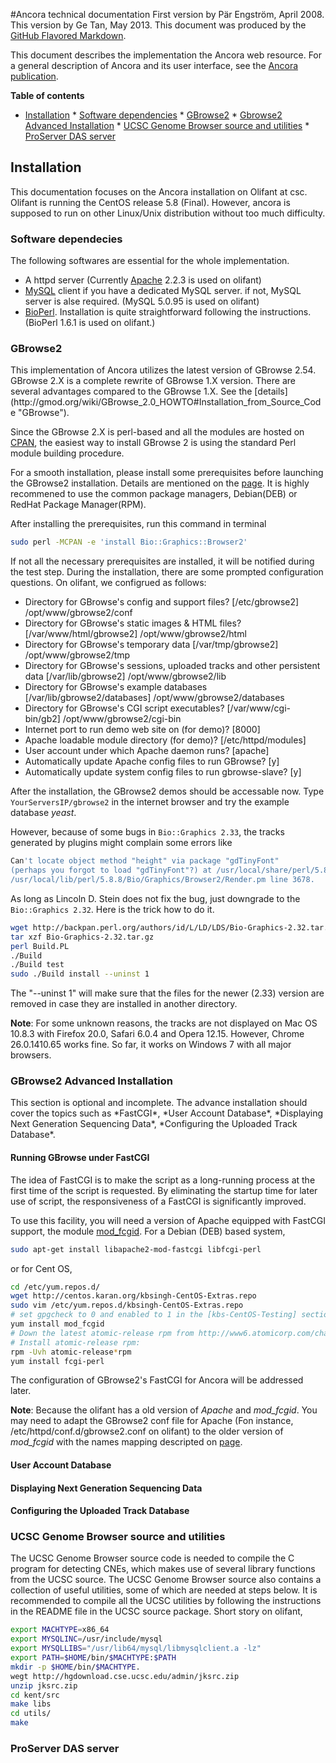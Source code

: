 #Ancora technical documentation
First version by Pär Engström, April 2008. This version by Ge Tan, May 2013. This document was produced by the [GitHub Flavored Markdown](https://help.github.com/articles/github-flavored-markdown "Markdown").

This document describes the implementation the Ancora web resource. For a general description of Ancora and its user interface, see the [Ancora publication](http://genomebiology.com/2008/9/2/R34 "Ancora publication").

**Table of contents**

*    [Installation](#installation)
	*	[Software dependencies](#dependencies)
	*	[GBrowse2](#GBrowse2)
	*	[Gbrowse2 Advanced Installation](#GBrowse2Ad)
	*	[UCSC Genome Browser source and utilities](#UCSC)
	*	[ProServer DAS server](#DAS)
	
<h2 id="installation">Installation</h2>
 This documentation focuses on the Ancora installation on Olifant at csc. Olifant is running the CentOS release 5.8 (Final). However, ancora is supposed to run on other Linux/Unix distribution without too much difficulty.

<h3 id="dependencies">Software dependecies</h3>
 The following softwares are essential for the whole implementation.
 
 *	A httpd server (Currently [Apache](http://httpd.apache.org/docs/2.2/ "Apache") 2.2.3 is used on olifant)
 *	[MySQL](http://dev.mysql.com/downloads/mysql/5.0.html "MySQL") client if you have a dedicated MySQL server. if not, MySQL server is alse required. (MySQL 5.0.95 is used on olifant)
 *	[BioPerl](http://www.bioperl.org/wiki/Installing_BioPerl_on_Unix "BioPerl"). Installation is quite straightforward following the instructions. (BioPerl 1.6.1 is used on olifant.)

<h3 id="GBrowse2">GBrowse2</h3>
This implementation of Ancora utilizes the latest version of GBrowse 2.54. GBrowse 2.X is a complete rewrite of GBrowse 1.X version. There are several advantages compared to the GBrowse 1.X. See the [details](http://gmod.org/wiki/GBrowse_2.0_HOWTO#Installation_from_Source_Code "GBrowse").

Since the GBrowse 2.X is perl-based and all the modules are hosted on [CPAN](http://search.cpan.org/~lds/GBrowse-2.54/), the easiest way to install GBrowse 2 is using the standard Perl module building procedure.

For a smooth installation, please install some prerequisites before launching the GBrowse2 installation. Details are mentioned on the [page](http://gmod.org/wiki/GBrowse_2.0_Prerequisites). It is highly recommened to use the common package managers, Debian(DEB) or RedHat Package Manager(RPM).

After installing the prerequisites, run this command in terminal

```bash
sudo perl -MCPAN -e 'install Bio::Graphics::Browser2'
```
If not all the necessary prerequisites are installed, it will be notified during the test step. During the installation, there are some prompted configuration questions. On olifant, we configrued as follows:

*	Directory for GBrowse's config and support files? [/etc/gbrowse2] /opt/www/gbrowse2/conf
*	Directory for GBrowse's static images & HTML files? [/var/www/html/gbrowse2] /opt/www/gbrowse2/html
*	Directory for GBrowse's temporary data [/var/tmp/gbrowse2] /opt/www/gbrowse2/tmp
*	Directory for GBrowse's sessions, uploaded tracks and other persistent data [/var/lib/gbrowse2] /opt/www/gbrowse2/lib
*	Directory for GBrowse's example databases [/var/lib/gbrowse2/databases] /opt/www/gbrowse2/databases
*	Directory for GBrowse's CGI script executables? [/var/www/cgi-bin/gb2] /opt/www/gbrowse2/cgi-bin
*	Internet port to run demo web site on (for demo)? [8000]
*	Apache loadable module directory (for demo)? [/etc/httpd/modules]
*	User account under which Apache daemon runs? [apache]
*	Automatically update Apache config files to run GBrowse? [y]
*	Automatically update system config files to run gbrowse-slave? [y]

After the installation, the GBrowse2 demos should be accessable now. Type ```YourServersIP/gbrowse2``` in the internet browser and try the example database *yeast*.

However, because of some bugs in ```Bio::Graphics 2.33```, the tracks generated by plugins might complain some errors like 

```bash
Can't locate object method "height" via package "gdTinyFont"
(perhaps you forgot to load "gdTinyFont"?) at /usr/local/share/perl/5.8.8/Bio/Graphics/Panel.pm line 641. at
/usr/local/lib/perl/5.8.8/Bio/Graphics/Browser2/Render.pm line 3678.
```
As long as Lincoln D. Stein does not fix the bug, just downgrade to the ```Bio::Graphics 2.32```. Here is the trick how to do it.

```bash
wget http://backpan.perl.org/authors/id/L/LD/LDS/Bio-Graphics-2.32.tar.gz
tar xzf Bio-Graphics-2.32.tar.gz
perl Build.PL
./Build
./Build test
sudo ./Build install --uninst 1
```
The "--uninst 1" will make sure that the files for the
newer (2.33) version are removed in case they are installed in another directory.

**Note**: For some unknown reasons, the tracks are not displayed on Mac OS 10.8.3 with Firefox 20.0, Safari 6.0.4 and Opera 12.15. However, Chrome 26.0.1410.65 works fine. So far, it works on Windows 7 with all major browsers.

<h3 id="GBrowse2Ad">GBrowse2 Advanced Installation</h3>
This section is optional and incomplete. The advance installation should cover the topics such as *FastCGI*, *User Account Database*, *Displaying Next Generation Sequencing Data*, *Configuring the Uploaded Track Database*.

<h4 id="FastCGI">Running GBrowse under FastCGI</h4>
The idea of FastCGI is to make the script as a long-running process at the first time of the script is requested. By eliminating the startup time for later use of script, the responsiveness of a FastCGI is significantly improved.

To use this facility, you will need a version of Apache equipped with FastCGI support, the module [mod_fcgid](http://httpd.apache.org/mod_fcgid/). For a Debian (DEB) based system,

```bash
sudo apt-get install libapache2-mod-fastcgi libfcgi-perl
```
or for Cent OS,

```bash
cd /etc/yum.repos.d/
wget http://centos.karan.org/kbsingh-CentOS-Extras.repo
sudo vim /etc/yum.repos.d/kbsingh-CentOS-Extras.repo 
# set gpgcheck to 0 and enabled to 1 in the [kbs-CentOS-Testing] section.
yum install mod_fcgid
# Down the latest atomic-release rpm from http://www6.atomicorp.com/channels/atomic/centos/5/x86_64/RPMS/
# Install atomic-release rpm:
rpm -Uvh atomic-release*rpm
yum install fcgi-perl
```

The configuration of GBrowse2's FastCGI for Ancora will be addressed later.

**Note**: Because the olifant has a old version of *Apache* and *mod_fcgid*. You may need to adapt the GBrowse2 conf file for Apache (Fon instance, /etc/httpd/conf.d/gbrowse2.conf on olifant) to the older version of *mod_fcgid* with the names mapping descripted on [page](http://httpd.apache.org/mod_fcgid/mod/mod_fcgid.html).

<h4 id="">User Account Database</h4>
<h4 id="">Displaying Next Generation Sequencing Data</h4>
<h4 id="">Configuring the Uploaded Track Database</h4>

<h3 id="UCSC">UCSC Genome Browser source and utilities</h3>
The UCSC Genome Browser source code is needed to compile the C program for detecting CNEs, which makes use of several library functions from the UCSC source. The UCSC Genome Browser source also contains a collection of useful utilities, some of which are needed at steps below. It is recommended to compile all the UCSC utilities by following the instructions in the README file in the UCSC source package. Short story on olifant,

```bash
export MACHTYPE=x86_64
export MYSQLINC=/usr/include/mysql
export MYSQLLIBS="/usr/lib64/mysql/libmysqlclient.a -lz"
export PATH=$HOME/bin/$MACHTYPE:$PATH
mkdir -p $HOME/bin/$MACHTYPE.
wegt http://hgdownload.cse.ucsc.edu/admin/jksrc.zip
unzip jksrc.zip
cd kent/src
make libs
cd utils/
make
```


<h3 id="DAS">ProServer DAS server</h3>




